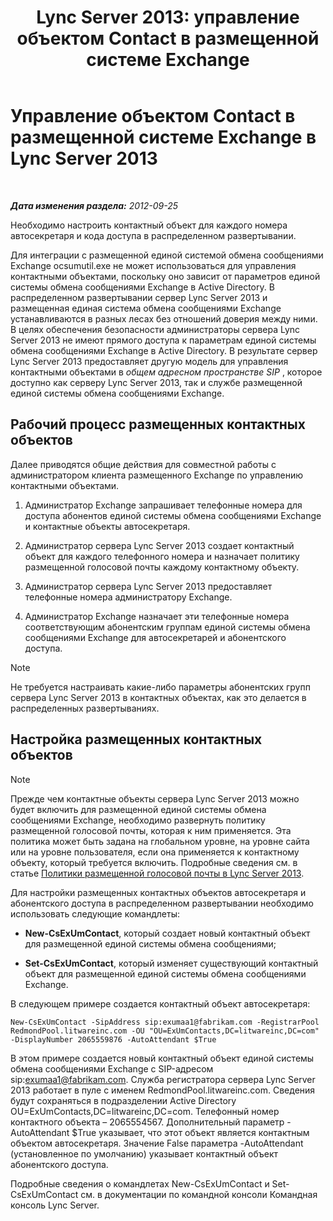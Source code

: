 ﻿---
title: 'Lync Server 2013: управление объектом Contact в размещенной системе Exchange'
TOCTitle: Управление объектом Contact в размещенной системе Exchange
ms:assetid: eead9d76-bc4f-4c1c-9779-683cb7a88410
ms:mtpsurl: https://technet.microsoft.com/ru-ru/library/Gg412978(v=OCS.15)
ms:contentKeyID: 49311588
ms.date: 05/19/2016
mtps_version: v=OCS.15
ms.translationtype: HT
---

# Управление объектом Contact в размещенной системе Exchange в Lync Server 2013

 

_**Дата изменения раздела:** 2012-09-25_

Необходимо настроить контактный объект для каждого номера автосекретаря и кода доступа в распределенном развертывании.

Для интеграции с размещенной единой системой обмена сообщениями Exchange ocsumutil.exe не может использоваться для управления контактными объектами, поскольку оно зависит от параметров единой системы обмена сообщениями Exchange в Active Directory. В распределенном развертывании сервер Lync Server 2013 и размещенная единая система обмена сообщениями Exchange устанавливаются в разных лесах без отношений доверия между ними. В целях обеспечения безопасности администраторы сервера Lync Server 2013 не имеют прямого доступа к параметрам единой системы обмена сообщениями Exchange в Active Directory. В результате сервер Lync Server 2013 предоставляет другую модель для управления контактными объектами в *общем адресном пространстве SIP* , которое доступно как серверу Lync Server 2013, так и службе размещенной единой системы обмена сообщениями Exchange.

## Рабочий процесс размещенных контактных объектов

Далее приводятся общие действия для совместной работы с администратором клиента размещенного Exchange по управлению контактными объектами.

1.  Администратор Exchange запрашивает телефонные номера для доступа абонентов единой системы обмена сообщениями Exchange и контактные объекты автосекретаря.

2.  Администратор сервера Lync Server 2013 создает контактный объект для каждого телефонного номера и назначает политику размещенной голосовой почты каждому контактному объекту.

3.  Администратор сервера Lync Server 2013 предоставляет телефонные номера администратору Exchange.

4.  Администратор Exchange назначает эти телефонные номера соответствующим абонентским группам единой системы обмена сообщениями Exchange для автосекретарей и абонентского доступа.

> [!note]  
> Не требуется настраивать какие-либо параметры абонентских групп сервера Lync Server 2013 в контактных объектах, как это делается в распределенных развертываниях.

## Настройка размещенных контактных объектов

> [!note]  
> Прежде чем контактные объекты сервера Lync Server 2013 можно будет включить для размещенной единой системы обмена сообщениями Exchange, необходимо развернуть политику размещенной голосовой почты, которая к ним применяется. Эта политика может быть задана на глобальном уровне, на уровне сайта или на уровне пользователя, если она применяется к контактному объекту, который требуется включить. Подробные сведения см. в статье <a href="lync-server-2013-hosted-voice-mail-policies.md">Политики размещенной голосовой почты в Lync Server 2013</a>.

Для настройки размещенных контактных объектов автосекретаря и абонентского доступа в распределенном развертывании необходимо использовать следующие командлеты:

  - **New-CsExUmContact**, который создает новый контактный объект для размещенной единой системы обмена сообщениями;

  - **Set-CsExUmContact**, который изменяет существующий контактный объект для размещенной единой системы обмена сообщениями Exchange.

В следующем примере создается контактный объект автосекретаря:

    New-CsExUmContact -SipAddress sip:exumaa1@fabrikam.com -RegistrarPool RedmondPool.litwareinc.com -OU "OU=ExUmContacts,DC=litwareinc,DC=com" -DisplayNumber 2065559876 -AutoAttendant $True

В этом примере создается новый контактный объект единой системы обмена сообщениями Exchange с SIP-адресом sip:exumaa1@fabrikam.com. Служба регистратора сервера Lync Server 2013 работает в пуле с именем RedmondPool.litwareinc.com. Сведения будут сохраняться в подразделении Active Directory OU=ExUmContacts,DC=litwareinc,DC=com. Телефонный номер контактного объекта – 2065554567. Дополнительный параметр -AutoAttendant $True указывает, что этот объект является контактным объектом автосекретаря. Значение False параметра -AutoAttendant (установленное по умолчанию) указывает контактный объект абонентского доступа.

Подробные сведения о командлетах New-CsExUmContact и Set-CsExUmContact см. в документации по командной консоли Командная консоль Lync Server.

